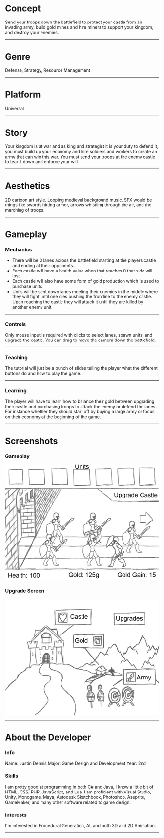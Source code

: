 # Concept
Send your troops down the battlefield to protect your castle from an invading army, build gold mines and hire miners to support your kingdom, and destroy your enemies.
***
# Genre
Defense, Strategy, Resource Management
***
# Platform
Universal
***
# Story
Your kingdom is at war and as king and strategist it is your duty to defend it, you must build up your economy and hire soldiers and workers to create an army that can win this war. You must send your troops at the enemy castle to tear it down and enforce your will.
***
# Aesthetics
2D cartoon art style.
Looping medieval background music.
SFX would be things like swords hitting armor, arrows whistling through the air, and the marching of troops.
***
# Gameplay 
### Mechanics
+ There will be 3 lanes across the battlefield starting at the players castle and ending at their opponents.
+ Each castle will have a health value when that reaches 0 that side will lose
+ Each castle will also have some form of gold production which is used to purchase units
+ Units will be sent down lanes meeting their enemies in the middle where they will fight until one dies pushing the frontline to the enemy castle. Upon reaching the castle they will attack it until they are killed by another enemy unit.
***
###	Controls
Only mouse input is required with clicks to select lanes, spawn units, and upgrade the castle. You can drag to move the camera down the battlefield.
***
###	Teaching
The tutorial will just be a bunch of slides telling the player what the different buttons do and how to play the game.
***
###	Learning
The player will have to learn how to balance their gold between upgrading their castle and purchasing troops to attack the enemy or defend the lanes. For instance whether they should start off by buying a large army or focus on their economy at the beginning of the game.
***
# Screenshots
### Gameplay
![alt text](Screenshot01.png "Gameplay Screenshot")
### Upgrade Screen
![alt text](Screenshot02.png "Upgrade Screen Screenshot")
***
# About the Developer
### Info
Name: Justin Dennis
Major: Game Design and Development
Year: 2nd
### Skills
I am pretty good at programming in both C# and Java, I know a little bit of HTML, CSS, PHP, JavaScript, and Lua. I am proficient with Visual Studio, Unity, Monogame, Maya, Autodesk Sketchbook, Photoshop, Aseprite, GameMaker, and many other software related to game design.
### Interests
I'm interested in Procedural Generation, AI, and both 3D and 2D Animation.
***